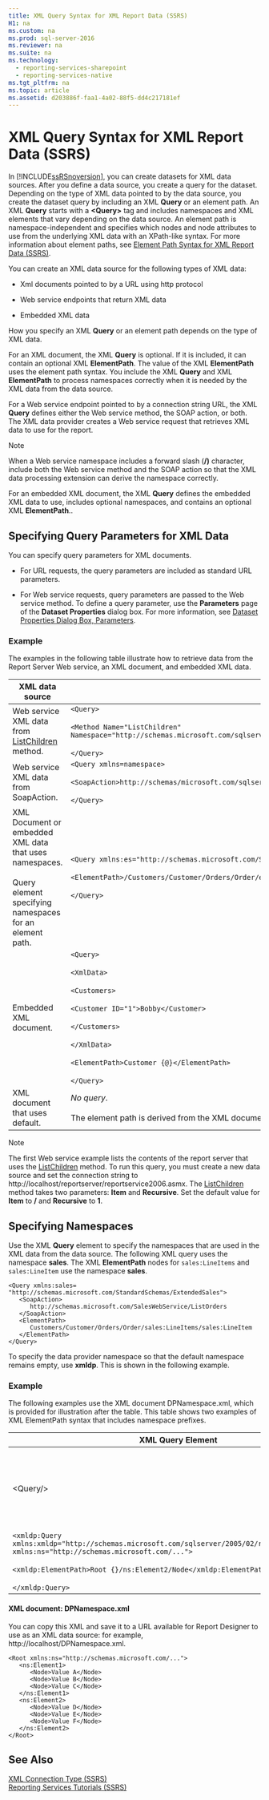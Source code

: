 ```yaml
---
title: XML Query Syntax for XML Report Data (SSRS)
H1: na
ms.custom: na
ms.prod: sql-server-2016
ms.reviewer: na
ms.suite: na
ms.technology: 
  - reporting-services-sharepoint
  - reporting-services-native
ms.tgt_pltfrm: na
ms.topic: article
ms.assetid: d203886f-faa1-4a02-88f5-dd4c217181ef
---
```

# XML Query Syntax for XML Report Data (SSRS)
  In [!INCLUDE[ssRSnoversion](../../Token/Other/ssRSnoversion_md.md)], you can create datasets for XML data sources. After you define a data source, you create a query for the dataset. Depending on the type of XML data pointed to by the data source, you create the dataset query by including an XML **Query** or an element path. An XML **Query** starts with a **\<Query\>** tag and includes namespaces and XML elements that vary depending on the data source. An element path is namespace\-independent and specifies which nodes and node attributes to use from the underlying XML data with an XPath\-like syntax. For more information about element paths, see [Element Path Syntax for XML Report Data &#40;SSRS&#41;](../../Topics/TopicNameNotContainA/Element-Path-Syntax-for-XML-Report-Data--SSRS-.md).  
  
 You can create an XML data source for the following types of XML data:  
  
-   Xml documents pointed to by a URL using http protocol  
  
-   Web service endpoints that return XML data  
  
-   Embedded XML data  
  
 How you specify an XML **Query** or an element path depends on the type of XML data.  
  
 For an XML document, the XML **Query** is optional. If it is included, it can contain an optional XML **ElementPath**. The value of the XML **ElementPath** uses the element path syntax. You include the XML **Query** and XML **ElementPath** to process namespaces correctly when it is needed by the XML data from the data source.  
  
 For a Web service endpoint pointed to by a connection string URL, the XML **Query** defines either the Web service method, the SOAP action, or both. The XML data provider creates a Web service request that retrieves XML data to use for the report.  
  
> [!NOTE]  
>  When a Web service namespace includes a forward slash \(**\/\)** character, include both the Web service method and the SOAP action so that the XML data processing extension can derive the namespace correctly.  
  
 For an embedded XML document, the XML **Query** defines the embedded XML data to use, includes optional namespaces, and contains an optional XML **ElementPath**..  
  
## Specifying Query Parameters for XML Data  
 You can specify query parameters for XML documents.  
  
-   For URL requests, the query parameters are included as standard URL parameters.  
  
-   For Web service requests, query parameters are passed to the Web service method. To define a query parameter, use the **Parameters** page of the **Dataset Properties** dialog box. For more information, see [Dataset Properties Dialog Box, Parameters](../../Topics/TopicNameNotContainA/Dataset-Properties-Dialog-Box--Parameters.md).  
  
### Example  
 The examples in the following table illustrate how to retrieve data from the Report Server Web service, an XML document, and embedded XML data.  
  
|XML data source|Query example|  
|---------------------|-------------------|  
|Web service XML data from [ListChildren](assetId:///M:ReportService2010.ReportingService2010.ListChildren(System.String,System.Boolean)) method.|`<Query>`<br /><br /> `<Method Name="ListChildren" Namespace="http://schemas.microsoft.com/sqlserver/2005/06/30/reporting/reportingservices" />`<br /><br /> `</Query>`|  
|Web service XML data from SoapAction.|`<Query xmlns=namespace>`<br /><br /> `<SoapAction>http://schemas/microsoft.com/sqlserver/2005/03/23/reporting/reportingservices/ListChildren</SoapAction>`<br /><br /> `</Query>`|  
|XML Document or embedded XML data that uses namespaces.<br /><br /> Query element specifying namespaces for an element path.|`<Query xmlns:es="http://schemas.microsoft.com/StandardSchemas/ExtendedSales">`<br /><br /> `<ElementPath>/Customers/Customer/Orders/Order/es:LineItems/es:LineItem</ElementPath>`<br /><br /> `</Query>`|  
|Embedded XML document.|`<Query>`<br /><br /> `<XmlData>`<br /><br /> `<Customers>`<br /><br /> `<Customer ID="1">Bobby</Customer>`<br /><br /> `</Customers>`<br /><br /> `</XmlData>`<br /><br /> `<ElementPath>Customer {@}</ElementPath>`<br /><br /> `</Query>`|  
|XML document that uses default.|*No query*.<br /><br /> The element path is derived from the XML document itself and is namespace\-independent.|  
  
> [!NOTE]  
>  The first Web service example lists the contents of the report server that uses the [ListChildren](assetId:///M:ReportService2006.ReportingService2006.ListChildren(System.String)) method. To run this query, you must create a new data source and set the connection string to http:\/\/localhost\/reportserver\/reportservice2006.asmx. The [ListChildren](assetId:///M:ReportService2006.ReportingService2006.ListChildren(System.String)) method takes two parameters: **Item** and **Recursive**. Set the default value for **Item** to **\/** and **Recursive** to **1**.  
  
## Specifying Namespaces  
 Use the XML **Query** element to specify the namespaces that are used in the XML data from the data source. The following XML query uses the namespace **sales**. The XML **ElementPath** nodes for `sales:LineItems` and `sales:LineItem` use the namespace **sales**.  
  
```  
<Query xmlns:sales=  
"http://schemas.microsoft.com/StandardSchemas/ExtendedSales">  
   <SoapAction>  
      http://schemas.microsoft.com/SalesWebService/ListOrders   
   </SoapAction>  
   <ElementPath>  
      Customers/Customer/Orders/Order/sales:LineItems/sales:LineItem  
   </ElementPath>  
</Query>  
```  
  
 To specify the data provider namespace so that the default namespace remains empty, use **xmldp**. This is shown in the following example.  
  
### Example  
 The following examples use the XML document DPNamespace.xml, which is provided for illustration after the table. This table shows two examples of XML ElementPath syntax that includes namespace prefixes.  
  
|XML Query Element|Resulting fields in the dataset|  
|-----------------------|-------------------------------------|  
|\<Query\/\>|Value A: http:\/\/schemas.microsoft.com\/...<br /><br /> Value B: http:\/\/schemas.microsoft.com\/...<br /><br /> Value C: http:\/\/schemas.microsoft.com\/...|  
|`<xmldp:Query xmlns:xmldp="http://schemas.microsoft.com/sqlserver/2005/02/reporting/XmlDPQuery" xmlns:ns="http://schemas.microsoft.com/...">`<br /><br /> `<xmldp:ElementPath>Root {}/ns:Element2/Node</xmldp:ElementPath>`<br /><br /> `</xmldp:Query>`|Value D<br /><br /> Value E<br /><br /> Value F|  
  
#### XML document: DPNamespace.xml  
 You can copy this XML and save it to a URL available for Report Designer to use as an XML data source: for example, http:\/\/localhost\/DPNamespace.xml.  
  
```  
<Root xmlns:ns="http://schemas.microsoft.com/...">  
   <ns:Element1>  
      <Node>Value A</Node>  
      <Node>Value B</Node>  
      <Node>Value C</Node>  
   </ns:Element1>  
   <ns:Element2>  
      <Node>Value D</Node>  
      <Node>Value E</Node>  
      <Node>Value F</Node>  
   </ns:Element2>  
</Root>  
```  
  
## See Also  
 [XML Connection Type &#40;SSRS&#41;](../../Topics/TopicNameNotContainA/XML-Connection-Type--SSRS-.md)   
 [Reporting Services Tutorials &#40;SSRS&#41;](../Topic/Reporting%20Services%20Tutorials%20\(SSRS\).md)  
  
  